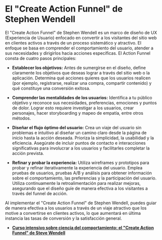 # El "Create Action Funnel" de Stephen Wendell

El "Create Action Funnel" de Stephen Wendell es un marco de diseño de UX (Experiencia de Usuario) enfocado en convertir a los visitantes del sitio web en clientes activos a través de un proceso sistemático y atractivo. El enfoque se basa en comprender el comportamiento del usuario, atender a sus necesidades y dirigirlos hacia acciones específicas. El Action Funnel consta de cuatro pasos principales:

- **Establecer los objetivos:** Antes de sumergirse en el diseño, define claramente los objetivos que deseas lograr a través del sitio web o la aplicación. Determina qué acciones quieres que los usuarios realicen (por ejemplo, registrarse, realizar una compra, compartir contenido) y qué constituye una conversión exitosa.

- **Comprender las mentalidades de los usuarios:** Identifica a tu público objetivo y reconoce sus necesidades, preferencias, emociones y puntos de dolor. Lograr esto requiere investigar a los usuarios, crear personajes, hacer storyboarding y mapeo de empatía, entre otros métodos.

- **Diseñar el flujo óptimo del usuario:** Crea un viaje del usuario sin problemas e intuitivo al diseñar un camino claro desde la página de inicio hasta la acción deseada. Prioriza la simplicidad, la usabilidad y la eficiencia. Asegúrate de incluir puntos de contacto e interacciones significativas para involucrar a los usuarios y facilitarles completar la acción prevista.

- **Refinar y probar la experiencia:** Utiliza wireframes y prototipos para probar y refinar iterativamente la experiencia del usuario. Emplea pruebas de usuarios, pruebas A/B y análisis para obtener información sobre el comportamiento, las preferencias y la participación del usuario. Utiliza continuamente la retroalimentación para realizar mejoras, asegurando que el diseño guíe de manera efectiva a los visitantes a través del funnel de acción.

Al implementar el "Create Action Funnel" de Stephen Wendell, puedes guiar de manera efectiva a los usuarios a través de un viaje atractivo que los motive a convertirse en clientes activos, lo que aumentará en última instancia las tasas de conversión y la satisfacción general.

- **[Curso intensivo sobre ciencia del comportamiento: el "Create Action Funnel" de Steve Wendell](https://www.prodify.group/blog/behavioral-science-crash-course-steve-wendels-create-action-funnel)**
